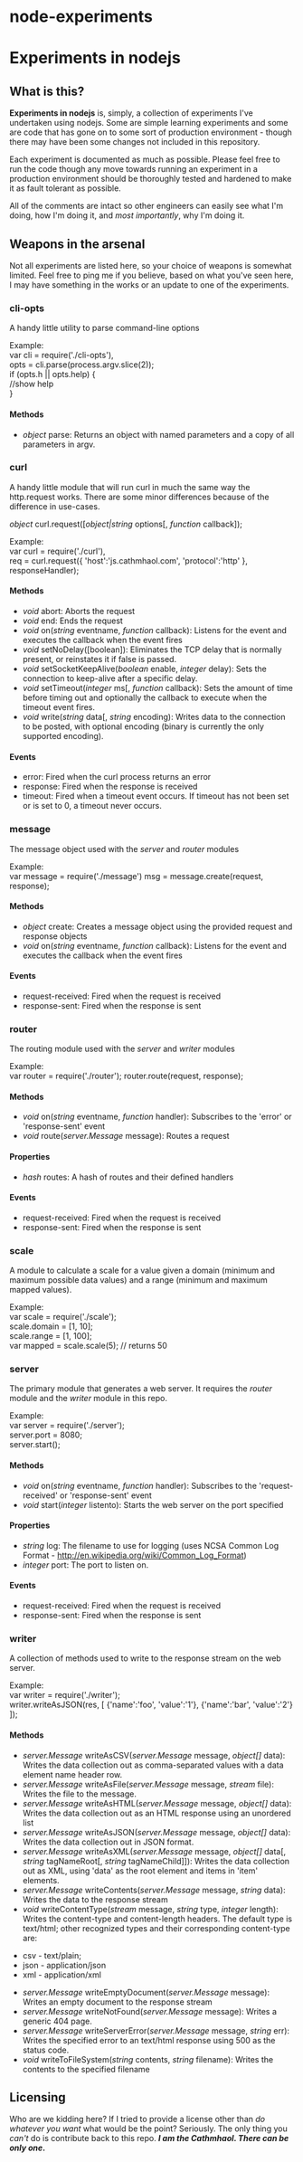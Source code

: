 node-experiments
================

# Experiments in nodejs

## What is this?

**Experiments in nodejs** is, simply, a collection of experiments I've undertaken using nodejs. Some are simple
learning experiments and some are code that has gone on to some sort of production environment - though there
may have been some changes not included in this repository.

Each experiment is documented as much as possible. Please feel free to run the code though any move towards
running an experiment in a production environment should be thoroughly tested and hardened to make it as
fault tolerant as possible.

All of the comments are intact so other engineers can easily see what I'm doing, how I'm doing it, and
*most importantly*, why I'm doing it.

## Weapons in the arsenal

Not all experiments are listed here, so your choice of weapons is somewhat limited. Feel free to ping me
if you believe, based on what you've seen here, I may have something in the works or an update to one
of the experiments.

### cli-opts
A handy little utility to parse command-line options

Example:  
var cli = require('./cli-opts'),  
 opts = cli.parse(process.argv.slice(2));  
if (opts.h || opts.help) {  
  //show help  
}  

#### Methods
- *object* parse: Returns an object with named parameters and a copy of all parameters in argv.

### curl
A handy little module that will run curl in much the same way the http.request works. There are some
minor differences because of the difference in use-cases.

*object* curl.request([*object|string* options[, *function* callback]);

Example:  
var curl = require('./curl'),  
 req = curl.request({ 'host':'js.cathmhaol.com', 'protocol':'http' }, responseHandler);

#### Methods
- *void* abort: Aborts the request
- *void* end: Ends the request
- *void* on(*string* eventname, *function* callback): Listens for the event and executes the callback when the event fires
- *void* setNoDelay([boolean]): Eliminates the TCP delay that is normally present, or reinstates it if false is passed.
- *void* setSocketKeepAlive(*boolean* enable, *integer* delay): Sets the connection to keep-alive after a specific delay.
- *void* setTimeout(*integer* ms[, *function* callback): Sets the amount of time before timing out and optionally the callback to execute when the timeout event fires.
- *void* write(*string* data[, *string* encoding): Writes data to the connection to be posted, with optional encoding (binary is currently the only supported encoding).

#### Events
- error: Fired when the curl process returns an error
- response: Fired when the response is received
- timeout: Fired when a timeout event occurs. If timeout has not been set or is set to 0, a timeout never occurs.

### message
The message object used with the *server* and *router* modules

Example:  
var message = require('./message')
 msg = message.create(request, response);  

#### Methods
- *object* create: Creates a message object using the provided request and response objects
- *void* on(*string* eventname, *function* callback): Listens for the event and executes the callback when the event fires

#### Events
- request-received: Fired when the request is received
- response-sent: Fired when the response is sent

### router
The routing module used with the *server* and *writer* modules

Example:  
var router = require('./router');
router.route(request, response);

#### Methods
- *void* on(*string* eventname, *function* handler): Subscribes to the 'error' or 'response-sent' event
- *void* route(*server.Message* message): Routes a request

#### Properties
- *hash* routes: A hash of routes and their defined handlers

#### Events
- request-received: Fired when the request is received
- response-sent: Fired when the response is sent

### scale
A module to calculate a scale for a value given a domain (minimum and maximum possible data values) and a range (minimum and maximum mapped values).

Example:  
var scale = require('./scale');  
scale.domain = [1, 10];  
scale.range = [1, 100];  
var mapped = scale.scale(5);  // returns 50

### server
The primary module that generates a web server. It requires the *router* module and the *writer* module in this repo.

Example:  
var server = require('./server');  
server.port = 8080;  
server.start();

#### Methods
- *void* on(*string* eventname, *function* handler): Subscribes to the 'request-received' or 'response-sent' event
- *void* start(*integer* listento): Starts the web server on the port specified

#### Properties
- *string* log: The filename to use for logging (uses NCSA Common Log Format - http://en.wikipedia.org/wiki/Common_Log_Format)
- *integer* port: The port to listen on.

#### Events
- request-received: Fired when the request is received
- response-sent: Fired when the response is sent

### writer
A collection of methods used to write to the response stream on the web server.

Example:  
var writer = require('./writer');  
writer.writeAsJSON(res, [ {'name':'foo', 'value':'1'}, {'name':'bar', 'value':'2'} ]);

#### Methods
- *server.Message* writeAsCSV(*server.Message* message, *object[]* data): Writes the data collection out as comma-separated values with a data element name header row.
- *server.Message* writeAsFile(*server.Message* message, *stream* file): Writes the file to the message.
- *server.Message* writeAsHTML(*server.Message* message, *object[]* data): Writes the data collection out as an HTML response using an unordered list
- *server.Message* writeAsJSON(*server.Message* message, *object[]* data): Writes the data collection out in JSON format.
- *server.Message* writeAsXML(*server.Message* message, *object[]* data[, *string* tagNameRoot[, *string* tagNameChild]]): Writes the data collection out as XML, using 'data' as the root element and items in 'item' elements.
- *server.Message* writeContents(*server.Message* message, *string* data): Writes the data to the response stream
- *void* writeContentType(*stream* message, *string* type, *integer* length): Writes the content-type and content-length headers. The default type is text/html; other recognized types and their corresponding content-type are:
* csv - text/plain;
* json - application/json
* xml - application/xml
- *server.Message* writeEmptyDocument(*server.Message* message): Writes an empty document to the response stream
- *server.Message* writeNotFound(*server.Message* message): Writes a generic 404 page.
- *server.Message* writeServerError(*server.Message* message, *string* err): Writes the specified error to an text/html response using 500 as the status code.
- *void* writeToFileSystem(*string* contents, *string* filename): Writes the contents to the specified filename

## Licensing

Who are we kidding here? If I tried to provide a license other than *do whatever you want* what would be the point? Seriously. The only thing you *can't* do is contribute back to this repo. ***I am the Cathmhaol*. *There can be only one*.**
